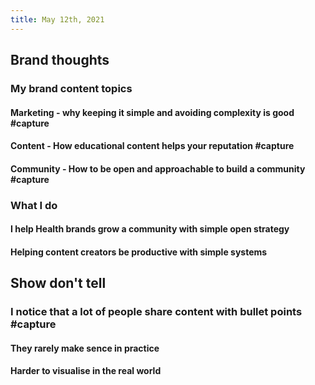 ```yaml
---
title: May 12th, 2021
---
```


## Brand thoughts
### My brand content topics
#### Marketing - why keeping it simple and avoiding complexity is good #capture
#### Content - How educational content helps your reputation #capture
#### Community - How to be open and approachable to build a community #capture
### What I do
#### I help Health brands grow a community with simple open strategy
#### Helping content creators be productive with simple systems
## Show don't tell
### I notice that a lot of people share content with bullet points #capture
#### They rarely make sence in practice
#### Harder to visualise in the real world
####

